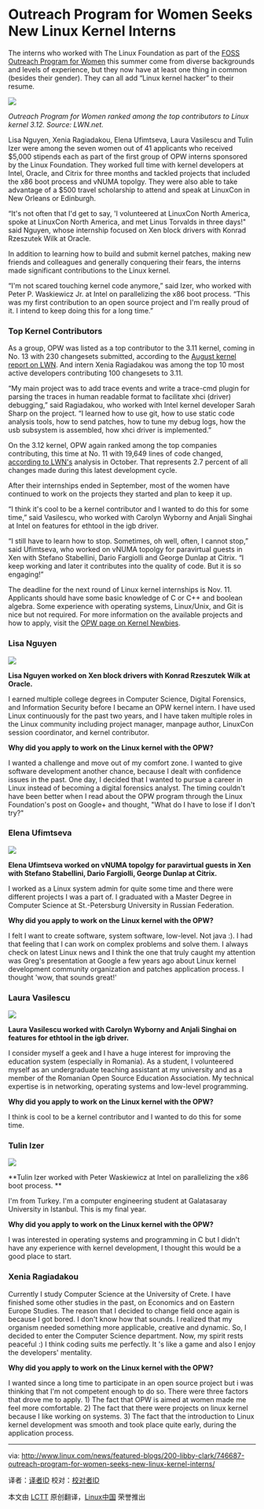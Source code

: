 Outreach Program for Women Seeks New Linux Kernel Interns
================================================================================
The interns who worked with The Linux Foundation as part of the [FOSS Outreach Program for Women][1] this summer come from diverse backgrounds and levels of experience, but they now have at least one thing in common (besides their gender). They can all add “Linux kernel hacker” to their resume.

![](http://www.linux.com/images/stories/41373/OPW-kernel-contributions-9.jpg)

*Outreach Program for Women ranked among the top contributors to Linux kernel 3.12. Source: LWN.net.*

Lisa Nguyen, Xenia Ragiadakou, Elena Ufimtseva, Laura Vasilescu and Tulin Izer were among the seven women out of 41 applicants who received $5,000 stipends each as part of the first group of OPW interns sponsored by the Linux Foundation. They worked full time with kernel developers at Intel, Oracle, and Citrix for three months and tackled projects that included the x86 boot process and vNUMA topolgy. They were also able to take advantage of a $500 travel scholarship to attend and speak at LinuxCon in New Orleans or Edinburgh.

“It's not often that I'd get to say, 'I volunteered at LinuxCon North America, spoke at LinuxCon North America, and met Linus Torvalds in three days!" said Nguyen, whose internship focused on Xen block drivers with Konrad Rzeszutek Wilk at Oracle.

In addition to learning how to build and submit kernel patches, making new friends and colleagues and generally conquering their fears, the interns made significant contributions to the Linux kernel.

“I'm not scared touching kernel code anymore,” said Izer, who worked with Peter P. Waskiewicz Jr. at Intel on parallelizing the x86 boot process. “This was my first contribution to an open source project and I'm really proud of it. I intend to keep doing this for a long time.”

### Top Kernel Contributors ###

As a group, OPW was listed as a top contributor to the 3.11 kernel, coming in No. 13 with 230 changesets submitted, according to the [August kernel report on LWN][2]. And intern Xenia Ragiadakou was among the top 10 most active developers contributing 100 changesets to 3.11.

“My main project was to add trace events and write a trace-cmd plugin for parsing the traces in human readable format to facilitate xhci (driver) debugging,” said Ragiadakou, who worked with Intel kernel developer Sarah Sharp on the project. “I learned how to use git, how to use static code analysis tools, how to send patches, how to tune my debug logs, how the usb subsystem is assembled, how xhci driver is implemented.”

On the 3.12 kernel, OPW again ranked among the top companies contributing, this time at No. 11 with 19,649 lines of code changed, [according to LWN's][3] analysis in October. That represents 2.7 percent of all changes made during this latest development cycle.

After their internships ended in September, most of the women have continued to work on the projects they started and plan to keep it up.

“I think it's cool to be a kernel contributor and I wanted to do this for some time,” said Vasilescu, who worked with Carolyn Wyborny and Anjali Singhai at Intel on features for ethtool in the igb driver.

“I still have to learn how to stop. Sometimes, oh well, often, I cannot stop,” said Ufimtseva, who worked on vNUMA topolgy for paravirtual guests in Xen with Stefano Stabellini, Dario Fargiolli and George Dunlap at Citrix. “I keep working and later it contributes into the quality of code. But it is so engaging!”

The deadline for the next round of Linux kernel internships is Nov. 11. Applicants should have some basic knowledge of C or C++ and boolean algebra. Some experience with operating systems, Linux/Unix, and Git is nice but not required. For more information on the available projects and how to apply, visit the [OPW page on Kernel Newbies][4].

### Lisa Nguyen ###

![](http://www.linux.com/images/stories/41373/lisa-nguyen-kernel-intern-2.jpg)

**Lisa Nguyen worked on Xen block drivers with Konrad Rzeszutek Wilk at Oracle.**

I earned multiple college degrees in Computer Science, Digital Forensics, and Information Security before I became an OPW kernel intern. I have used Linux continuously for the past two years, and I have taken multiple roles in the Linux community including project manager, manpage author, LinuxCon session coordinator, and kernel contributor.

**Why did you apply to work on the Linux kernel with the OPW?**

I wanted a challenge and move out of my comfort zone. I wanted to give software development another chance, because I dealt with confidence issues in the past. One day, I decided that I wanted to pursue a career in Linux instead of becoming a digital forensics analyst. The timing couldn't have been better when I read about the OPW program through the Linux Foundation's post on Google+ and thought, "What do I have to lose if I don't try?"

### Elena Ufimtseva ###

![](http://www.linux.com/images/stories/41373/elena-ufimtseva-kernel-intern.jpg)

**Elena Ufimtseva worked on vNUMA topolgy for paravirtual guests in Xen with Stefano Stabellini, Dario Fargiolli, George Dunlap at Citrix.**

I worked as a Linux system admin for quite some time and there were different projects I was a part of. I graduated with a Master Degree in Computer Science at St.-Petersburg University in Russian Federation.

**Why did you apply to work on the Linux kernel with the OPW?**

I felt I want to create software, system software, low-level. Not java :). I had that feeling that I can work on complex problems and solve them. I always check on latest Linux news and I think the one that truly caught my attention was Greg's presentation at Google a few years ago about Linux kernel development community organization and patches application process. I thought 'wow, that sounds great!'

### Laura Vasilescu ###

![](http://www.linux.com/images/stories/41373/laura-vasilescu-kernel-intern-2.jpg)

**Laura Vasilescu worked with Carolyn Wyborny and Anjali Singhai on features for ethtool in the igb driver.**

I consider myself a geek and I have a huge interest for improving the education system (especially in Romania). As a student, I volunteered myself as an undergraduate teaching assistant at my university and as a member of the Romanian Open Source Education Association. My technical expertise is in networking, operating systems and low-level programming.

**Why did you apply to work on the Linux kernel with the OPW?**

I think is cool to be a kernel contributor and I wanted to do this for some time.

### Tulin Izer ###

![](http://www.linux.com/images/stories/41373/Tulin-Izer-kernel-intern-2.jpg)

**Tulin Izer worked with Peter Waskiewicz at Intel on parallelizing the x86 boot process. **

I'm from Turkey. I'm a computer engineering student at Galatasaray University in Istanbul. This is my final year.

**Why did you apply to work on the Linux kernel with the OPW?**

I was interested in operating systems and programming in C but I didn't have any experience with kernel development, I thought this would be a good place to start.

### Xenia Ragiadakou ###

Currently I study Computer Science at the University of Crete. I have finished some other studies in the past, on Economics and on Eastern Europe Studies. The reason that I decided to change field once again is because I got bored. I don't know how that sounds. I realized that my organism needed something more applicable, creative and dynamic. So, I decided to enter the Computer Science department. Now, my spirit rests peaceful :) I think coding suits me perfectly. It 's like a game and also I enjoy the developers' mentality.

**Why did you apply to work on the Linux kernel with the OPW?**

I wanted since a long time to participate in an open source project but i was thinking that I'm not competent enough to do so. There were three factors that drove me to apply. 1) The fact that OPW is aimed at women made me feel more comfortable. 2) The fact that there were projects on linux kernel because I like working on systems. 3) The fact that the introduction to Linux kernel development was smooth and took place quite early, during the application process.

--------------------------------------------------------------------------------

via: http://www.linux.com/news/featured-blogs/200-libby-clark/746687-outreach-program-for-women-seeks-new-linux-kernel-interns/

译者：[译者ID](https://github.com/译者ID) 校对：[校对者ID](https://github.com/校对者ID)

本文由 [LCTT](https://github.com/LCTT/TranslateProject) 原创翻译，[Linux中国](http://linux.cn/) 荣誉推出

[1]:https://wiki.gnome.org/OutreachProgramForWomen
[2]:http://lwn.net/Articles/563977/
[3]:http://lwn.net/Articles/570483/
[4]:http://kernelnewbies.org/OPWIntro